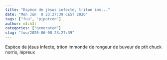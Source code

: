 ```yaml
---
title: "Espèce de jésus infecte, triton imm..."
date: "Mon Jun  8 23:27:39 CEST 2020"
tags: ["fuu", "pipotron"]
author: m1ch3l
categories: ["generated"]
slug: "fuu/2020-06-08-23:27:39"
---
```


Espèce de jésus infecte, triton immonde de rongeur de buveur de ptit chuck norris, lépreux
